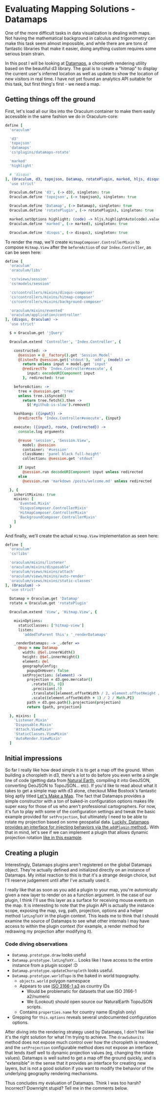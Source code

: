 Evaluating Mapping Solutions - Datamaps
=======================================

One of the more difficult tasks in data visualization is dealing with maps. Not having the mathematical background in calculus and trigonometry can make this task seem almost impossible, and while there are are tons of fantastic libraries that make it easier, doing anything custom requires some serious brain strain.

In this post I will be looking at [Datamaps](http://datamaps.github.io/), a choropleth rendering utility based on the beautiful d3 library. The goal is to create a "hitmap" to display the current user's inferred location as well as update to show the location of new visitors in real time. I have not yet found an analytics API suitable for this task, but first thing's first - we need a map.

Getting things off the ground
-----------------------------

First, let's load all our libs into the Oraculum container to make them easily accessible in the same fashion we do in Oraculum-core:

```coffeescript
define [
  'oraculum'

  'd3'
  'topojson'
  'datamaps'
  'cs!plugins/datamaps-rotate'

  'marked'
  'highlight'

  # 'disqus'
], (Oraculum, d3, topojson, Datamap, rotatePlugin, marked, hljs, disqus) ->
  'use strict'

  Oraculum.define 'd3', (-> d3), singleton: true
  Oraculum.define 'topojson', (-> topojson), singleton: true

  Oraculum.define 'Datamap', (-> Datamap), singleton: true
  Oraculum.define 'rotatePlugin', (-> rotatePlugin), singleton: true

  marked.setOptions highlight: (code) -> hljs.highlightAuto(code).value
  Oraculum.define 'marked', (-> marked), singleton: true

  Oraculum.define 'disqus', (-> disqus), singleton: true
```

To render the map, we'll create `HitmapComposer.ControllerMixin` to compose `Hitmap.View` after the `beforeAction` of our `Index.Controller`, as can be seen here:

```coffeescript
define [
  'oraculum'
  'oraculum/libs'

  'cs!views/session'
  'cs!models/session'

  'cs!controllers/mixins/disqus-composer'
  'cs!controllers/mixins/hitmap-composer'
  'cs!controllers/mixins/background-composer'

  'oraculum/mixins/evented'
  'oraculum/application/controller'
], (disqus, Oraculum) ->
  'use strict'

  $ = Oraculum.get 'jQuery'

  Oraculum.extend 'Controller', 'Index.Controller', {

    constructed: ->
      @session = @__factory().get 'Session.Model'
      @listenTo @session.get('stdout'), 'add', (model) =>
        return unless input = model.get 'input'
        @redirectTo 'Index.Controller#execute', {
          input: encodeURIComponent input
        }, redirected: true

    beforeAction: ->
      tree = @session.get 'tree'
      unless tree.isSynced()
        return tree.fetch().then ->
          $('#github-is-slow').remove()

    hashbang: ({input}) ->
      @redirectTo 'Index.Controller#execute', {input}

    execute: ({input}, route, {redirected}) ->
      console.log arguments

      @reuse 'session', 'Session.View',
        model: @session
        container: '#session'
        className: 'panel black full-height'
        collection: @session.get 'stdout'

      if input
        @session.run decodeURIComponent input unless redirected
      else
        @session.run 'markdown /posts/welcome.md' unless redirected

  }, {
    inheritMixins: true
    mixins: [
      'Evented.Mixin'
      'DisqusComposer.ControllerMixin'
      'HitmapComposer.ControllerMixin'
      'BackgroundComposer.ControllerMixin'
    ]
  }
```

And finally, we'll create the actual `Hitmap.View` implementation as seen here:

```coffeescript
define [
  'oraculum'
  'cs!libs'

  'oraculum/mixins/listener'
  'oraculum/mixins/disposable'
  'oraculum/views/mixins/attach'
  'oraculum/views/mixins/auto-render'
  'oraculum/views/mixins/static-classes'
], (Oraculum) ->
  'use strict'

  Datamap = Oraculum.get 'Datamap'
  rotate = Oraculum.get 'rotatePlugin'

  Oraculum.extend 'View', 'Hitmap.View', {

    mixinOptions:
      staticClasses: ['hitmap-view']
      listen:
        'addedToParent this': '_renderDatamaps'

    _renderDatamaps: -> _.defer =>
      @map = new Datamap
        width: @$el.innerWidth()
        height: @$el.innerHeight()
        element: @el
        geographyConfig:
          popupOnHover: false
        setProjection: (element) ->
          projection = d3.geo.mercator()
            .rotate([0, 0])
            .precision(.5)
            .translate([element.offsetWidth / 2, element.offsetHeight / 1.45])
            .scale((element.offsetWidth + 1) / 2 / Math.PI)
          path = d3.geo.path().projection(projection)
          return {path, projection}

  }, mixins: [
    'Listener.Mixin'
    'Disposable.Mixin'
    'Attach.ViewMixin'
    'StaticClasses.ViewMixin'
    'AutoRender.ViewMixin'
  ]
```

Initial impressions
-------------------

So far I really like how dead simple it is to get a map off the ground. When building a choropleth in d3, there's a lot to do before you even write a single line of code (getting data from [Natural Earth](http://www.naturalearthdata.com/), compiling it into GeoJSON, converting GeoJSON to TopoJSON... etc). If you'd like to read about what it takes to get a simple map with d3 alone, checkout Mike Bostock's fantastic blog aptly titled [Let's Make a Map](http://bost.ocks.org/mike/map/). The fact that Datamaps provides a simple constructor with a ton of baked-in configuration options makes life super easy for those of us who aren't professional cartogrophers. For now, it's fun to play with some of the configuration settings and tweak the basic example provided for `setProjection`, but ultimately I need to be able to rotate my projection based on some geospatial data. [Luckily, Datamaps provides an interface for injecting behaviors via the `addPlugin` method.](http://datamaps.markmarkoh.com/creating-a-datamaps-plugin/). With that in mind, let's see if we can implement a plugin that allows dynamic projection rotation [like in this example](http://www.jasondavies.com/maps/rotate/).

Creating a plugin
-----------------

Interestingly, Datamaps plugins aren't registered on the global Datamaps object. They're actually defined and initialized directly on an instance of Datamaps. My initial reaction to this is that it's a strange design choice, but I'll reserve judgement until after I've actually used it.

I really like that as soon as you add a plugin to your map, you're automically given a new layer to render on as a function argument. In the case of our plugin, I think I'll use this layer as a surface for receiving mouse events on the map. It is interesting to note that the plugin API is actually the instance scope, exposing the map, svg, path, projection, options and a helper method `latLngToXY` in the plugin context. This leads me to think that I should examine the source of Datamaps to see what other internals I may have access to within the plugin context (for example, a render method for redrawing my projection after modifying it).

### Code diving observations

  * `Datamap.prototype.draw` looks useful
  * `Datamap.prototype.latLngToXY`... Looks like I have access to the entire instance from a plugin scope! :D
  * `Datamap.prototype.updateChoropleth` looks useful.
  * `Datamap.prototype.worldTopo` is the baked in world topography.
    * `objects.world` polygon namespace
    * Appears to use [ISO 3166-1 a3](http://en.wikipedia.org/wiki/ISO_3166-1_alpha-3) as country IDs
      * Would be problematic for datasets that use ISO 3166-1 a2/numeric
      * We (Lookout) should open source our NaturalEarth TopoJSON scripts.
    * Contains `properties.name` for country name (English only)
  * Grepping for `this.options` reveals several undocumented configuration options.

After diving into the rendering strategy used by Datamaps, I don't feel like it's the right solution for what I'm trying to achieve. The `drawSubunits` method does not expose much control over how the choropleth is rendered, and the `setProjection` configurable method does not expose an interface that lends itself well to dynamic projection values (eg, changing the rotate values). Datamaps is well suited to get a map off the ground quickly, and is "extensible" in the sense that it provides an interface for creating new layers, but is not a good solution if you want to modify the behavior of the underlying geography rendering mechanisms.

Thus concludes my evaluation of Datamaps. Think I was too harsh? Incorrect? Downright stupid? Tell me in the comments below.
